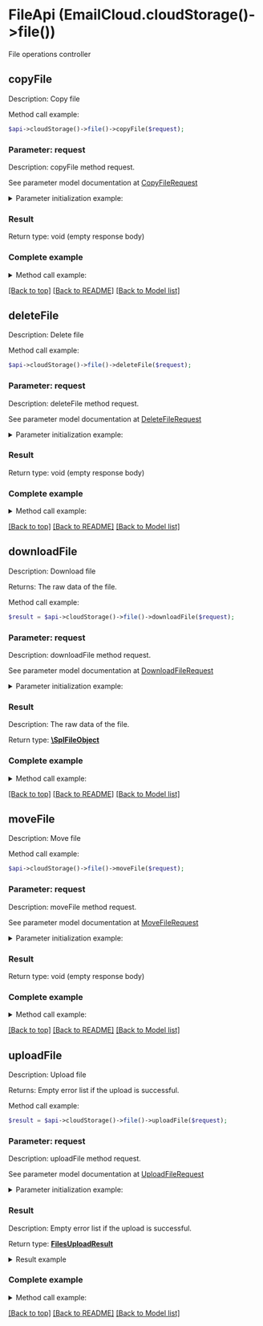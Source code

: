 # FileApi (EmailCloud.cloudStorage()->file())

File operations controller

## **copyFile**

Description: Copy file


Method call example:
```php
$api->cloudStorage()->file()->copyFile($request);
```

### Parameter: request

Description: copyFile method request.

See parameter model documentation at [CopyFileRequest](CopyFileRequest.md)

<details>
    <summary>Parameter initialization example:</summary>

```php
$request = Models::CopyFileRequest()
    ->src_path('/storage/path/to/source/file.ext')
    ->dest_path('/storage/path/to/destination/file.ext')
    ->src_storage_name('First Storage')
    ->dest_storage_name('Other Storage')
    .build();
```

</details>

### Result

Return type: void (empty response body)

### Complete example

<details>
    <summary>Method call example:</summary>

```php
$api = new EmailCloud(appKey, appSid);

// Prepare parameters:
$src_path = ;
$dest_path = ;
$src_storage_name = ;
$dest_storage_name = ;
$version_id = ;

// Call method:
$api->cloudStorage()->file().copyFile($request);
```

</details>

[[Back to top]](#)  [[Back to README]](README.md) [[Back to Model list]](Models.md)

## **deleteFile**

Description: Delete file


Method call example:
```php
$api->cloudStorage()->file()->deleteFile($request);
```

### Parameter: request

Description: deleteFile method request.

See parameter model documentation at [DeleteFileRequest](DeleteFileRequest.md)

<details>
    <summary>Parameter initialization example:</summary>

```php
$request = Models::DeleteFileRequest()
    ->path('/storage/path/to/file.ext')
    ->storage_name('First Storage')
    .build();
```

</details>

### Result

Return type: void (empty response body)

### Complete example

<details>
    <summary>Method call example:</summary>

```php
$api = new EmailCloud(appKey, appSid);

// Prepare parameters:
$path = ;
$storage_name = ;
$version_id = ;

// Call method:
$api->cloudStorage()->file().deleteFile($request);
```

</details>

[[Back to top]](#)  [[Back to README]](README.md) [[Back to Model list]](Models.md)

## **downloadFile**

Description: Download file

Returns: The raw data of the file.

Method call example:
```php
$result = $api->cloudStorage()->file()->downloadFile($request);
```

### Parameter: request

Description: downloadFile method request.

See parameter model documentation at [DownloadFileRequest](DownloadFileRequest.md)

<details>
    <summary>Parameter initialization example:</summary>

```php
$request = Models::DownloadFileRequest()
    ->path('/storage/path/to/file.ext')
    ->storage_name('First Storage')
    .build();
```

</details>

### Result

Description: The raw data of the file.

Return type: [**\SplFileObject**](\SplFileObject.md)

### Complete example

<details>
    <summary>Method call example:</summary>

```php
$api = new EmailCloud(appKey, appSid);

// Prepare parameters:
$path = ;
$storage_name = ;
$version_id = ;

// Call method:
$result = $api->cloudStorage()->file().downloadFile($request);
```

</details>

[[Back to top]](#)  [[Back to README]](README.md) [[Back to Model list]](Models.md)

## **moveFile**

Description: Move file


Method call example:
```php
$api->cloudStorage()->file()->moveFile($request);
```

### Parameter: request

Description: moveFile method request.

See parameter model documentation at [MoveFileRequest](MoveFileRequest.md)

<details>
    <summary>Parameter initialization example:</summary>

```php
$request = Models::MoveFileRequest()
    ->src_path('/storage/path/to/source/file.ext')
    ->dest_path('/storage/path/to/destination/file.ext')
    ->src_storage_name('First Storage')
    ->dest_storage_name('Other Storage')
    .build();
```

</details>

### Result

Return type: void (empty response body)

### Complete example

<details>
    <summary>Method call example:</summary>

```php
$api = new EmailCloud(appKey, appSid);

// Prepare parameters:
$src_path = ;
$dest_path = ;
$src_storage_name = ;
$dest_storage_name = ;
$version_id = ;

// Call method:
$api->cloudStorage()->file().moveFile($request);
```

</details>

[[Back to top]](#)  [[Back to README]](README.md) [[Back to Model list]](Models.md)

## **uploadFile**

Description: Upload file

Returns: Empty error list if the upload is successful.

Method call example:
```php
$result = $api->cloudStorage()->file()->uploadFile($request);
```

### Parameter: request

Description: uploadFile method request.

See parameter model documentation at [UploadFileRequest](UploadFileRequest.md)

<details>
    <summary>Parameter initialization example:</summary>

```php
$request = Models::UploadFileRequest()
    ->path('/storage/path/to/file.ext')
    ->file(new SplFileObject('/local/file/system/path/to/file.ext'))
    ->storage_name('First Storage')
    .build();
```

</details>

### Result

Description: Empty error list if the upload is successful.

Return type: [**FilesUploadResult**](FilesUploadResult.md)

<details>
    <summary>Result example</summary>

```php
$result = ;
```
</details>

### Complete example

<details>
    <summary>Method call example:</summary>

```php
$api = new EmailCloud(appKey, appSid);

// Prepare parameters:
$path = ;
$file = ;
$storage_name = ;

// Call method:
$result = $api->cloudStorage()->file().uploadFile($request);

// Result example:
$result = ;
```

</details>

[[Back to top]](#)  [[Back to README]](README.md) [[Back to Model list]](Models.md)

